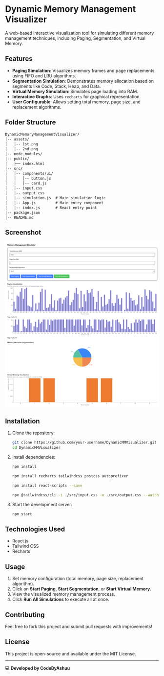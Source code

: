 # Dynamic Memory Management Visualizer

A web-based interactive visualization tool for simulating different memory management techniques, including Paging, Segmentation, and Virtual Memory.

## Features
- **Paging Simulation**: Visualizes memory frames and page replacements using FIFO and LRU algorithms.
- **Segmentation Simulation**: Demonstrates memory allocation based on segments like Code, Stack, Heap, and Data.
- **Virtual Memory Simulation**: Simulates page loading into RAM.
- **Interactive Graphs**: Uses `recharts` for graphical representation.
- **User Configurable**: Allows setting total memory, page size, and replacement algorithms.

## Folder Structure
```
DynamicMemoryManagementVisualizer/
│-- assets/
│   │-- 1st.png
│   │-- 2nd.png
│-- node_modules/
│-- public/
│   ├── index.html
│-- src/
│   │-- components/ui/
│   │   │-- button.js
│   │   │-- card.js
│   │-- input.css
│   │-- output.css
│   │-- simulation.js  # Main simulation logic
│   │-- App.js         # Main entry component
│   │-- index.js       # React entry point
│-- package.json
│-- README.md
```

## Screenshot

![Memory Management Simulation](/assets/1st.png)
![Memory Management Simulation](/assets/2nd.png)

## Installation
1. Clone the repository:
   ```bash
   git clone https://github.com/your-username/DynamicMMVisualizer.git
   cd DynamicMMVisualizer
   ```
2. Install dependencies:
   ```bash
   npm install
   ```
   ```bash
   npm install recharts tailwindcss postcss autoprefixer
   ```
   ```bash
   npm install react-scripts --save
   ```
   ```bash
   npx @tailwindcss/cli -i ./src/input.css -o ./src/output.css --watch
   ```
   
3. Start the development server:
   ```bash
   npm start
   ```

## Technologies Used
- React.js
- Tailwind CSS
- Recharts

## Usage
1. Set memory configuration (total memory, page size, replacement algorithm).
2. Click on **Start Paging**, **Start Segmentation**, or **Start Virtual Memory**.
3. View the visualized memory management process.
4. Click **Run All Simulations** to execute all at once.

## Contributing
Feel free to fork this project and submit pull requests with improvements!

## License
This project is open-source and available under the MIT License.

---
💻 **Developed by CodeByAshuu**
